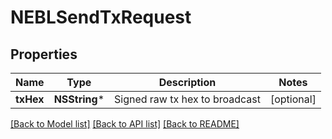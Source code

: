 # NEBLSendTxRequest

## Properties
Name | Type | Description | Notes
------------ | ------------- | ------------- | -------------
**txHex** | **NSString*** | Signed raw tx hex to broadcast | [optional] 

[[Back to Model list]](../README.md#documentation-for-models) [[Back to API list]](../README.md#documentation-for-api-endpoints) [[Back to README]](../README.md)


